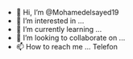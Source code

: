 - 👋 Hi, I’m @Mohamedelsayed19
- 👀 I’m interested in ...
- 🌱 I’m currently learning ...
- 💞️ I’m looking to collaborate on ...
- 📫 How to reach me ... Telefon

<!---
Mohamedelsayed19/Mohamedelsayed19 is a ✨ special ✨ repository because its `README.md` (this file) appears on your GitHub profile.
You can click the Preview link to take a look at your changes.
--->
